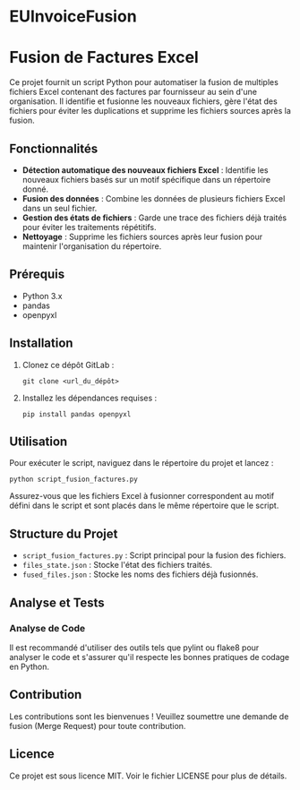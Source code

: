 # EUInvoiceFusion

# Fusion de Factures Excel

Ce projet fournit un script Python pour automatiser la fusion de multiples fichiers Excel contenant des factures par fournisseur au sein d'une organisation. Il identifie et fusionne les nouveaux fichiers, gère l'état des fichiers pour éviter les duplications et supprime les fichiers sources après la fusion.

## Fonctionnalités

- **Détection automatique des nouveaux fichiers Excel** : Identifie les nouveaux fichiers basés sur un motif spécifique dans un répertoire donné.
- **Fusion des données** : Combine les données de plusieurs fichiers Excel dans un seul fichier.
- **Gestion des états de fichiers** : Garde une trace des fichiers déjà traités pour éviter les traitements répétitifs.
- **Nettoyage** : Supprime les fichiers sources après leur fusion pour maintenir l'organisation du répertoire.

## Prérequis

- Python 3.x
- pandas
- openpyxl

## Installation

1. Clonez ce dépôt GitLab :
   ```
   git clone <url_du_dépôt>
   ```
2. Installez les dépendances requises :
   ```
   pip install pandas openpyxl
   ```

## Utilisation

Pour exécuter le script, naviguez dans le répertoire du projet et lancez :

```
python script_fusion_factures.py
```

Assurez-vous que les fichiers Excel à fusionner correspondent au motif défini dans le script et sont placés dans le même répertoire que le script.

## Structure du Projet

- `script_fusion_factures.py` : Script principal pour la fusion des fichiers.
- `files_state.json` : Stocke l'état des fichiers traités.
- `fused_files.json` : Stocke les noms des fichiers déjà fusionnés.

## Analyse et Tests

### Analyse de Code

Il est recommandé d'utiliser des outils tels que pylint ou flake8 pour analyser le code et s'assurer qu'il respecte les bonnes pratiques de codage en Python.


## Contribution

Les contributions sont les bienvenues ! Veuillez soumettre une demande de fusion (Merge Request) pour toute contribution.

## Licence

Ce projet est sous licence MIT. Voir le fichier LICENSE pour plus de détails.
